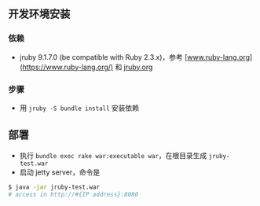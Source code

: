 ## 开发环境安装

### 依赖

- jruby 9.1.7.0 (be compatible with Ruby 2.3.x)，参考 [www.ruby-lang.org](https://www.ruby-lang.org/) 和 [jruby.org](http://jruby.org/)

### 步骤

- 用 `jruby -S bundle install` 安装依赖

## 部署

- 执行 `bundle exec rake war:executable war`，在根目录生成 `jruby-test.war`
- 启动 jetty server，命令是

```bash
$ java -jar jruby-test.war
# access in http://#{IP address}:8080
```
